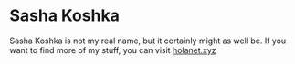 # Sasha Koshka

Sasha Koshka is not my real name, but it certainly might as well be. If you want to find more of my stuff, you can visit [holanet.xyz](https://holanet.xyz)
